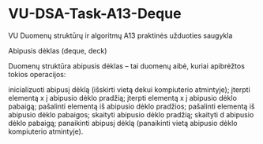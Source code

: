# VU-DSA-Task-A13-Deque
VU Duomenų struktūrų ir algoritmų A13 praktinės užduoties saugykla

Abipusis dėklas (deque, deck)

Duomenų struktūra abipusis dėklas – tai duomenų aibė, kuriai apibrėžtos tokios operacijos: 

inicializuoti abipusį dėklą (išskirti vietą dekui kompiuterio atmintyje); 
įterpti elementą x į abipusio dėklo pradžią; 
įterpti elementą x į abipusio dėklo pabaigą; 
pašalinti elementą iš abipusio dėklo pradžios; 
pašalinti elementą iš abipusio dėklo pabaigos;
skaityti abipusio dėklo pradžią; 
skaityti d abipusio dėklo pabaigą; 
panaikinti abipusį dėklą (panaikinti vietą abipusio dėklo kompiuterio atmintyje).